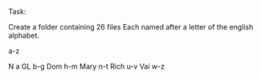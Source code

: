 Task:

Create a folder containing 26 files
Each named after a letter of the english alphabet.


a-z

N     a
GL    b-g
Dom   h-m
Mary  n-t
Rich  u-v
Vai   w-z
